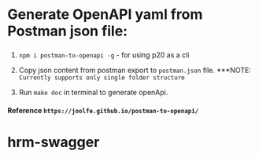 # Generate OpenAPI yaml from Postman json file:

###

1. `npm i postman-to-openapi -g` - for using p20 as a cli

2. Copy json content from postman export to `postman.json` file. \*\*\*NOTE: `Currently supports only single folder structure`

3. Run `make doc` in terminal to generate openApi.

<!-- 4. View Api in : https://niraulabijay.github.io/hrm_swagger/ -->

#### Reference `https://joolfe.github.io/postman-to-openapi/`
# hrm-swagger
